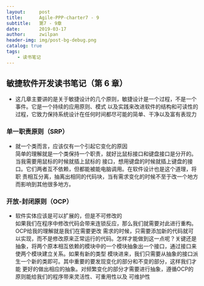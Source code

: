 ```yaml
---
layout:     post
title:      Agile-PPP-charter7 - 9 
subtitle:   第7 - 9章
date:       2019-03-17
author:     zwilpan
header-img: img/post-bg-debug.png
catalog: true
tags:
    - 读书笔记
---
```



## 敏捷软件开发读书笔记（第 6 章）

 + 这几章主要讲的是关于敏捷设计的几个原则，敏捷设计是一个过程，不是一个事件。它是一个持续的应用原则、模式
 以及实践来改进软件的结构和可读性的过程，它致力保持系统设计在任何时间都尽可能的简单、干净以及富有表现力
 
### 单一职责原则（SRP）

+ 就一个类而言，应该仅有一个引起它变化的原因  
简单的理解就是一个类保持一个职责，就好比鼠标接口和键盘接口是分开的。当我需要用鼠标的时候就插上鼠标的
接口，想用键盘的时候就插上键盘的接口。它们两者互不依赖，但都能被能电脑调用。在软件设计也是这个道理，将职
责相互分离，抽离出相同的代码块，当有需求变化的时候不至于改一个地方而影响到其他很多地方。

### 开放-封闭原则（OCP）

+ 软件实体应该是可以扩展的，但是不可修改的  
如果我们在程序中修改代码会带来连锁反应，那么我们就需要对此进行重构。OCP给我的理解就是我们在需要更改
需求的时候，只需要添加新的代码就可以实现，而不是修改原来正常运行的代码。怎样才能做到这一点呢？关键还是
抽象，将两个原本相互依赖的模块中的一个模块抽象出一个接口，通过接口来使两个模块建立关系。如果有新的类型
模块进来，我们只需要从抽象的接口派生一个新的类即可。其中重要的要发现变化的部分和不变的部分，这样我们才能
更好的做出相应的抽象。对频繁变化的部分才需要进行抽象，遵循OCP的原则能给我们的程序带来灵活性、可重用性以及
可维护性